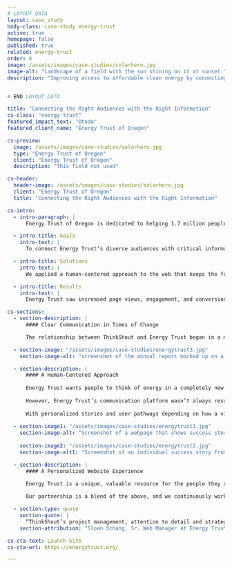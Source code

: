 ```yaml
---
# LAYOUT DATA
layout: case_study
body-class: case-study energy-trust
active: true
homepage: false
published: true
related: energy-trust
order: 6
image: /assets/images/case-studies/solarhero.jpg
image-alt: "Landscape of a field with the sun shining on it at sunset."
description: "Improving access to affordable clean energy by connecting the right audiences with the right information and incentives at the right time."


# END LAYOUT DATA

title: "Connecting the Right Audiences with the Right Information"
cs-class: "energy-trust"
featured_impact_text: "@todo"
featured_client_name: "Energy Trust of Oregon"

cs-preview:
  image: /assets/images/case-studies/solarhero.jpg
  type: "Energy Trust of Oregon"
  client: "Energy Trust of Oregon"
  description: "This field not used"

cs-header:
  header-image: /assets/images/case-studies/solarhero.jpg
  client: "Energy Trust of Oregon"
  title: "Connecting the Right Audiences with the Right Information"

cs-intro:
  - intro-paragraph: |
      Energy Trust of Oregon is dedicated to helping 1.7 million people in Oregon and Southwest Washington save energy and generate renewable power. Whether it’s a home improvement project for residents, a modest upgrade to a small business, or a large capital investment for a corporation, Energy Trust makes cleaner energy accessible to everyone and helps to grow the clean energy economy.

  - intro-title: Goals
    intro-text: |
      To connect Energy Trust’s diverse audiences with critical information — including incentives and content about energy-saving opportunities.

  - intro-title: Solutions
    intro-text: |
      We applied a human-centered approach to the web that keeps the focus on the communities Energy Trust serves; optimizing campaigns, infographics, and annual reports for their target audiences.

  - intro-title: Results
    intro-text: |
      Energy Trust saw increased page views, engagement, and conversions across all audience segments.

cs-sections:
  - section-description: |
      #### Clear Communication in Times of Change

      The relationship between ThinkShout and Energy Trust began in a maintenance capacity, originally focused on technical support for their existing site. The partnership grew over time to include robust strategic services. ThinkShout has now had the opportunity to work with Energy Trust on almost every element of their digital communications — from redesigning their annual reports (digital and print), to building integrated campaigns and email templates, to testing and optimizing various content updates.

  - section-image: "/assets/images/case-studies/energytrust3.jpg"
    section-image-alt: "screenshot of the annual report mocked up on a tablet. The screenshot is a grid of altering images of people, and text call outs."

  - section-description: |
      #### A Human-Centered Approach
      
      Energy Trust wants people to think of energy in a completely new way — not as some generic expense you face once per billing cycle, but as a critical resource and a unique opportunity for every individual across the region to conserve. 
      
      However, Energy Trust’s communication platform wasn’t always resonant with its three large audience segments: residential, small business, and large-scale corporations. Energy-insider jargon was common, while individual impact — and the potential of that — was often missing. We helped overcome this challenge time and again by guiding content development through the lens of audience identities that Energy Trust serves, and weaving success stories into the site.
      
      With personalized stories and user pathways depending on how a visitor identifies — which might be as renter, homeowner, grocery store owner, apartment developer, manufacturer, or large scale agriculturist — we helped make it possible for more people to understand, utilize, and benefit from Energy Trust’s work, and jumpstart them on their own energy saving journey. 
      
  - section-image1: "/assets/images/case-studies/energytrust1.jpg"
    section-image-alt: "Screenshot of a webpage that shows success stories of an Energy Trust customer on a laptop, and the 'which business are you?' page viewd on a mobile device."
    
    section-image2: "/assets/images/case-studies/energytrust2.jpg"
    section-image-alt1: "Screenshot of an individual success story from Energy Trust viewed on a laptop. This is of a garden nursery the used Energy Trust to save energy, with a photo of the main garden facility, and two employees below."

  - section-description: |
      #### A Personalized Website Experience

      Energy Trust is a unique, valuable resource for the people they serve. Our job is to make sure folks understand how they can take advantage of the many incentives and opportunities available to them. Solving this communications challenge in a time of increased demands on time and attention takes a strategic focus on what stories to tell, what channels to use, and how to measure success. 
      
      Our partnership is a blend of the above, and we continuously work with the Energy Trust team to improve their communication platforms. The result is a website that not only highlights facts and figures (like important energy savings goals and economic impact numbers), but also lets people know what Energy Trust can do for them in a way that is personalized and achievable.

  - section-type: quote
    section-quote: |
      “ThinkShout’s project management, attention to detail and strategic thinking have not only helped us reach more customers in a meaningful way, but have also helped us streamline our internal web operations.”
    section-attribution: "Sloan Schang, Sr. Web Manager at Energy Trust "

cs-cta-text: Launch Site
cs-cta-url: https://energytrust.org/

---
```

